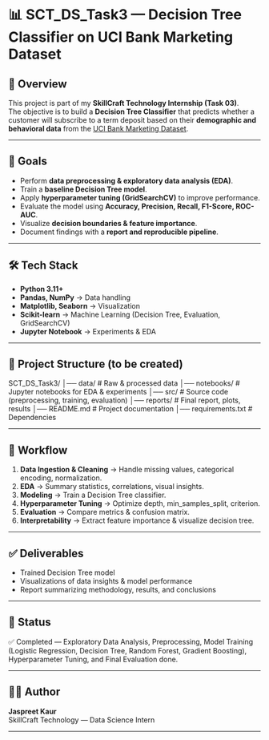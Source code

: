 # 📊 SCT_DS_Task3 — Decision Tree Classifier on UCI Bank Marketing Dataset  

## 📌 Overview  
This project is part of my **SkillCraft Technology Internship (Task 03)**.  
The objective is to build a **Decision Tree Classifier** that predicts whether a customer will subscribe to a term deposit based on their **demographic and behavioral data** from the [UCI Bank Marketing Dataset](https://archive.ics.uci.edu/ml/datasets/bank+marketing).  

---

## 🎯 Goals  
- Perform **data preprocessing & exploratory data analysis (EDA)**.  
- Train a **baseline Decision Tree model**.  
- Apply **hyperparameter tuning (GridSearchCV)** to improve performance.  
- Evaluate the model using **Accuracy, Precision, Recall, F1-Score, ROC-AUC**.  
- Visualize **decision boundaries & feature importance**.  
- Document findings with a **report and reproducible pipeline**.  

---

## 🛠 Tech Stack  
- **Python 3.11+**  
- **Pandas, NumPy** → Data handling  
- **Matplotlib, Seaborn** → Visualization  
- **Scikit-learn** → Machine Learning (Decision Tree, Evaluation, GridSearchCV)  
- **Jupyter Notebook** → Experiments & EDA  

---

## 📂 Project Structure (to be created)  
SCT_DS_Task3/
│── data/ # Raw & processed data
│── notebooks/ # Jupyter notebooks for EDA & experiments
│── src/ # Source code (preprocessing, training, evaluation)
│── reports/ # Final report, plots, results
│── README.md # Project documentation
│── requirements.txt # Dependencies


---

## 🚀 Workflow  
1. **Data Ingestion & Cleaning** → Handle missing values, categorical encoding, normalization.  
2. **EDA** → Summary statistics, correlations, visual insights.  
3. **Modeling** → Train a Decision Tree classifier.  
4. **Hyperparameter Tuning** → Optimize depth, min_samples_split, criterion.  
5. **Evaluation** → Compare metrics & confusion matrix.  
6. **Interpretability** → Extract feature importance & visualize decision tree.  

---

## ✅ Deliverables  
- Trained Decision Tree model  
- Visualizations of data insights & model performance  
- Report summarizing methodology, results, and conclusions  

---
## 📌 Status  
✅ Completed — Exploratory Data Analysis, Preprocessing, Model Training (Logistic Regression, Decision Tree, Random Forest, Gradient Boosting), Hyperparameter Tuning, and Final Evaluation done.
 

---

## 👩‍💻 Author  
**Jaspreet Kaur**  
SkillCraft Technology — Data Science Intern  

---
